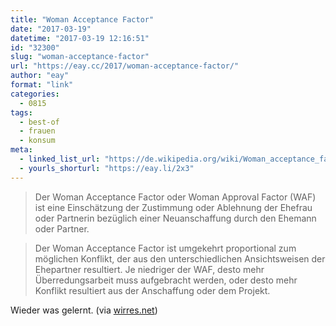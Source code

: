 ```yaml
---
title: "Woman Acceptance Factor"
date: "2017-03-19"
datetime: "2017-03-19 12:16:51"
id: "32300"
slug: "woman-acceptance-factor"
url: "https://eay.cc/2017/woman-acceptance-factor/"
author: "eay"
format: "link"
categories:
  - 0815
tags:
  - best-of
  - frauen
  - konsum
meta:
  - linked_list_url: "https://de.wikipedia.org/wiki/Woman_acceptance_factor"
  - yourls_shorturl: "https://eay.li/2x3"
---
```


> Der Woman Acceptance Factor oder Woman Approval Factor (WAF) ist eine Einschätzung der Zustimmung oder Ablehnung der Ehefrau oder Partnerin bezüglich einer Neuanschaffung durch den Ehemann oder Partner.

> Der Woman Acceptance Factor ist umgekehrt proportional zum möglichen Konflikt, der aus den unterschiedlichen Ansichtsweisen der Ehepartner resultiert. Je niedriger der WAF, desto mehr Überredungsarbeit muss aufgebracht werden, oder desto mehr Konflikt resultiert aus der Anschaffung oder dem Projekt.

Wieder was gelernt. (via [wirres.net](http://wirres.net/article/articleview/10560/1/6/))
